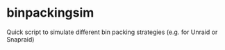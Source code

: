 # binpackingsim
Quick script to simulate different bin packing strategies (e.g. for Unraid or Snapraid)
